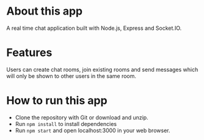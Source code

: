 # About this app

A real time chat application built with Node.js, Express and Socket.IO.

# Features

Users can create chat rooms, join existing rooms and send messages which will only be shown to other users in the same room.

# How to run this app

* Clone the repository with Git or download and unzip.
* Run `npm install` to install dependencies
* Run `npm start` and open localhost:3000 in your web browser.
